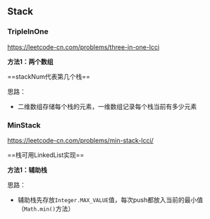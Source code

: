 ## Stack

### TripleInOne

https://leetcode-cn.com/problems/three-in-one-lcci

**方法1：两个数组**

==stackNum代表第几个栈==

思路：

- 二维数组存储每个栈的元素，一维数组记录每个栈当前有多少元素


### MinStack

https://leetcode-cn.com/problems/min-stack-lcci/

==栈可用LinkedList实现==

**方法1：辅助栈**

思路：

- 辅助栈先存放`Integer.MAX_VALUE`值，每次push都放入当前的最小值 （`Math.min()`方法）